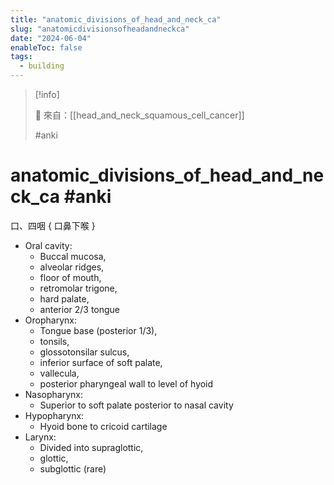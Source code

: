 ```yaml
---
title: "anatomic_divisions_of_head_and_neck_ca"
slug: "anatomicdivisionsofheadandneckca"
date: "2024-06-04"
enableToc: false
tags:
  - building
---
```


> [!info]
>
> 🌱 來自：[[head_and_neck_squamous_cell_cancer]]
>
> #anki

# anatomic_divisions_of_head_and_neck_ca #anki

口、四咽 { 口鼻下喉 }

- Oral cavity:
  - Buccal mucosa,
  - alveolar ridges,
  - floor of mouth,
  - retromolar trigone,
  - hard palate,
  - anterior 2/3 tongue
- Oropharynx:
  - Tongue base (posterior 1/3),
  - tonsils,
  - glossotonsilar sulcus,
  - inferior surface of soft palate,
  - vallecula,
  - posterior pharyngeal wall to level of hyoid
- Nasopharynx:
  - Superior to soft palate posterior to nasal cavity
- Hypopharynx:
  - Hyoid bone to cricoid cartilage
- Larynx:
  - Divided into supraglottic,
  - glottic,
  - subglottic (rare)
